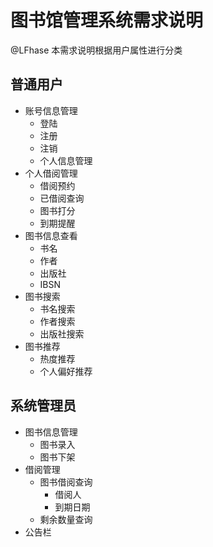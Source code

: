 
# 图书馆管理系统需求说明
@LFhase
本需求说明根据用户属性进行分类
## 普通用户
- 账号信息管理
	- 登陆
	- 注册
	- 注销
	- 个人信息管理
- 个人借阅管理
	- 借阅预约
	- 已借阅查询
	- 图书打分
	- 到期提醒
- 图书信息查看
	- 书名
	- 作者
	- 出版社
	- IBSN
- 图书搜索
	- 书名搜索
	- 作者搜索
	- 出版社搜索
- 图书推荐
	- 热度推荐
	- 个人偏好推荐

## 系统管理员
- 图书信息管理
	- 图书录入
	- 图书下架
- 借阅管理
	- 图书借阅查询
		- 借阅人
		- 到期日期
	- 剩余数量查询
- 公告栏
	